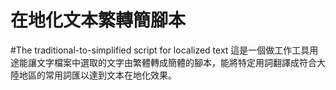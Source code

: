 # 在地化文本繁轉簡腳本
#The traditional-to-simplified script for localized text
這是一個做工作工具用途能讓文字檔案中選取的文字由繁體轉成簡體的腳本，能將特定用詞翻譯成符合大陸地區的常用詞匯以達到文本在地化效果。
